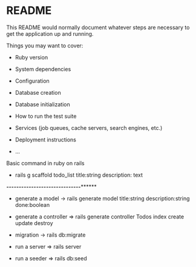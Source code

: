 # README

This README would normally document whatever steps are necessary to get the
application up and running.

Things you may want to cover:

* Ruby version

* System dependencies

* Configuration

* Database creation

* Database initialization

* How to run the test suite

* Services (job queues, cache servers, search engines, etc.)

* Deployment instructions

* ...


Basic command in ruby on rails
* rails g scaffold todo_list title:string description: text

***************************------------------------------*********************************
* generate a model  -> rails generate model title:string description:string done:boolean

* generate a controller =>  rails generate controller Todos index create update destroy

* migration  -> rails db:migrate

* run a server  => rails server

* run a seeder  => rails db:seed